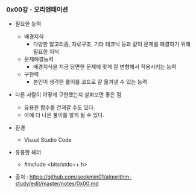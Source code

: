 ### 0x00강 - 오리엔테이션

- 필요한 능력
    - 배경지식
        - 다양한 알고리즘, 자료구조, 기타 테크닉 등과 같이 문제를 해결하기 위해 필요한 지식
    - 문제해결능력
        - 배경지식을 지금 당면한 문제에 맞게 잘 변형해서 적용시키는 능력
    - 구현력
        - 본인이 생각한 풀이를 코드로 잘 옮겨낼 수 있는 능력

- 다른 사람이 어떻게 구현했는지 살펴보면 좋은 점
    - 유용한 함수를 건져갈 수도 있다.
    - 아예 더 나은 풀이를 알게 될 수 있다.

- 환경
    - Visual Studio Code

- 유용한 헤더
    - #include <bits/stdc++.h>

- 출처 : https://github.com/seokmin01/algorithm-study/edit/master/notes/0x00.md